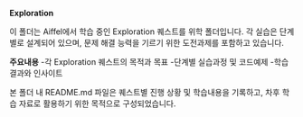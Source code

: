 **Exploration**

이 폴더는 Aiffel에서 학습 중인 Exploration 퀘스트를 위학 폴더입니다. 각 실습은 단계별로 설계되어 있으며, 문제 해결 능력을 기르기 위한 도전과제를 포함하고 있습니다.

**주요내용**
-각 Exploration 퀘스트의 목적과 목표
-단계별 실습과정 및 코드예제
-학습결과와 인사이트

본 폴더 내 README.md 파일은 퀘스트별 진행 상황 및 학습내용을 기록하고, 차후 학습 자료로 활용하기 위한 목적으로 구성되었습니다.
